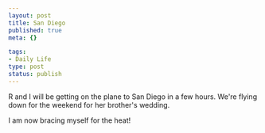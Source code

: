 ```yaml
--- 
layout: post
title: San Diego
published: true
meta: {}

tags: 
- Daily Life
type: post
status: publish
---
```

<p>R and I will be getting on the plane to San Diego in a few hours. We're 
flying down for the weekend for her brother's wedding.</p>
<p>I am now bracing myself for the heat!</p>
